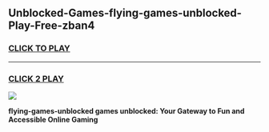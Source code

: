 
## Unblocked-Games-flying-games-unblocked-Play-Free-zban4
<h3>
<a href="https://premium76.site?title=flying-games-unblocked&ref=12A">CLICK TO PLAY</a></h3>
<hr>

<h3>
<a href="https://premium76.site?title=flying-games-unblocked&ref=12A">CLICK 2 PLAY</a>
  
</h3>

<a href="https://premium76.site?title=flying-games-unblocked&ref=12A"><img src="https://clearcache.store/games.png"></a>


**flying-games-unblocked games unblocked: Your Gateway to Fun and Accessible Online Gaming**

